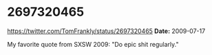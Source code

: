 # 2697320465
https://twitter.com/TomFrankly/status/2697320465
**Date:** 2009-07-17

My favorite quote from SXSW 2009: "Do epic shit regularly."

